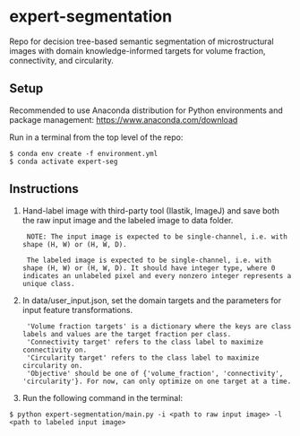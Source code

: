 # expert-segmentation

Repo for decision tree-based semantic segmentation of microstructural images with domain knowledge-informed targets for volume fraction, connectivity, and circularity.

## Setup

Recommended to use Anaconda distribution for Python environments and package management: https://www.anaconda.com/download

Run in a terminal from the top level of the repo:
```
$ conda env create -f environment.yml
$ conda activate expert-seg
```


## Instructions

1. Hand-label image with third-party tool (Ilastik, ImageJ) and save both the raw input image and the labeled image to data folder.

        NOTE: The input image is expected to be single-channel, i.e. with shape (H, W) or (H, W, D).

        The labeled image is expected to be single-channel, i.e. with shape (H, W) or (H, W, D). It should have integer type, where 0 indicates an unlabeled pixel and every nonzero integer represents a unique class.


2. In data/user_input.json, set the domain targets and the parameters for input feature transformations.

        'Volume fraction targets' is a dictionary where the keys are class labels and values are the target fraction per class.
        'Connectivity target' refers to the class label to maximize connectivity on.
        'Circularity target' refers to the class label to maximize circularity on.
        'Objective' should be one of {'volume_fraction', 'connectivity', 'circularity'}. For now, can only optimize on one target at a time.


3. Run the following command in the terminal:

```
$ python expert-segmentation/main.py -i <path to raw input image> -l <path to labeled input image>
```
